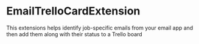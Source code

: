 # EmailTrelloCardExtension
This extensions helps identify job-specific emails from your email app and then add them along with their status to a Trello board
